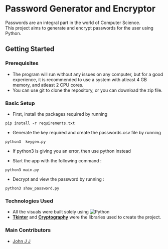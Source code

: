 # Password Generator and Encryptor

Passwords are an integral part in the world of Computer Science.  
This project aims to generate and encrypt passwords for the user using Python.

## Getting Started

### Prerequisites

- The program will run without any issues on any computer, but for a good experience, it is recommended to use a system with atleast 4 GB memory, and atleast 2 CPU cores.
- You can use git to clone the repository, or you can download the zip file.

### Basic Setup

- First, install the packages required by running

```
pip install -r requirements.txt
```

- Generate the key required and create the passwords.csv file by running

```
python3  keygen.py
```

- If python3 is giving you an error, then use python instead

- Start the app with the following command :

```
python3 main.py
```

- Decrypt and view the password by running :

```
python3 show_password.py
```

### Technologies Used

- All the visuals were built solely using ![Python](https://img.shields.io/badge/python-%2314354C.svg?style=for-the-badge&logo=python&logoColor=white) 
- [**Tkinter**](https://docs.python.org/3/library/tkinter.html) and [**Cryptography**](https://pypi.org/project/cryptography/) were the libraries used to create the project.


### Main Contributors
 - [John J J](https://github.com/jxhn_jj/)
